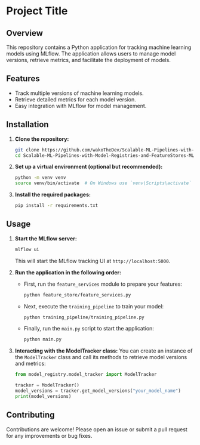 # Project Title

## Overview
This repository contains a Python application for tracking machine learning models using MLflow. The application allows users to manage model versions, retrieve metrics, and facilitate the deployment of models.

## Features
- Track multiple versions of machine learning models.
- Retrieve detailed metrics for each model version.
- Easy integration with MLflow for model management.

## Installation

1. **Clone the repository:**
   ```bash
   git clone https://github.com/wakoTheDev/Scalable-ML-Pipelines-with-Model-Registries-and-FeatureStores-MLOPs.git
   cd Scalable-ML-Pipelines-with-Model-Registries-and-FeatureStores-MLOPs
   ```

2. **Set up a virtual environment (optional but recommended):**
   ```bash
   python -m venv venv
   source venv/bin/activate  # On Windows use `venv\Scripts\activate`
   ```

3. **Install the required packages:**
   ```bash
   pip install -r requirements.txt
   ```

## Usage

1. **Start the MLflow server:**
   ```bash
   mlflow ui
   ```
   This will start the MLflow tracking UI at `http://localhost:5000`.

2. **Run the application in the following order:**
   - First, run the `feature_services` module to prepare your features:
     ```bash
     python feature_store/feature_services.py
     ```
   - Next, execute the `training_pipeline` to train your model:
     ```bash
     python training_pipeline/training_pipeline.py
     ```
   - Finally, run the `main.py` script to start the application:
     ```bash
     python main.py
     ```

3. **Interacting with the ModelTracker class:**
   You can create an instance of the `ModelTracker` class and call its methods to retrieve model versions and metrics:
   ```python
   from model_registry.model_tracker import ModelTracker

   tracker = ModelTracker()
   model_versions = tracker.get_model_versions("your_model_name")
   print(model_versions)
   ```

## Contributing
Contributions are welcome! Please open an issue or submit a pull request for any improvements or bug fixes.

